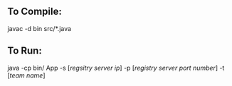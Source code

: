 ## To Compile:

javac -d bin src/*.java

## To Run:

java -cp bin/ App -s [_regsitry server ip_] -p [_registry server port number_] -t [_team name_]

